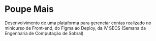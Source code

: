 # Poupe Mais
<p>Desenvolvimento de uma plataforma para gerenciar contas realizado no minicurso de Front-end, do Figma ao Deploy, da IV SECS (Semana da Engenharia de Computação de Sobral)</p>
